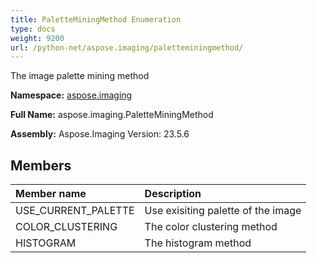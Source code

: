 ```yaml
---
title: PaletteMiningMethod Enumeration
type: docs
weight: 9200
url: /python-net/aspose.imaging/paletteminingmethod/
---
```


The image palette mining method

**Namespace:** [aspose.imaging](/imaging/python-net/aspose.imaging/)

**Full Name:** aspose.imaging.PaletteMiningMethod

**Assembly:**  Aspose.Imaging Version: 23.5.6

## **Members**
|**Member name**|**Description**|
| :- | :- |
|USE_CURRENT_PALETTE|Use exisiting palette of the image|
|COLOR_CLUSTERING|The color clustering method|
|HISTOGRAM|The histogram method|
